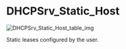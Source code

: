 # DHCPSrv_Static_Host

![DHCPSrv_Static_Host_table_img](http://www.plantuml.com/plantuml/img/SoWkIImgAStDuKhEIImkLd3nS0w83qujAaijKh2nKT08qSd9JCyeIIzAJStJLB2pGr8MN5GM7roIM9AP7E-HNro2NJaNie6wkdROT79nEQJcfO3S0000)

Static leases configured by the user.


